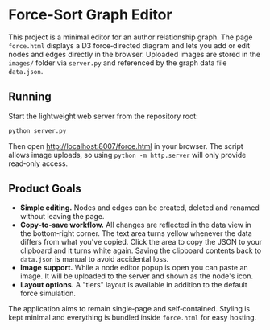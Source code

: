 # Force-Sort Graph Editor

This project is a minimal editor for an author relationship graph.  The page
`force.html` displays a D3 force‑directed diagram and lets you add or edit
nodes and edges directly in the browser.  Uploaded images are stored in the
`images/` folder via `server.py` and referenced by the graph data file
`data.json`.

## Running

Start the lightweight web server from the repository root:

```bash
python server.py
```

Then open [http://localhost:8007/force.html](http://localhost:8007/force.html)
 in your browser.  The script allows image uploads, so using `python -m
http.server` will only provide read‑only access.

## Product Goals

* **Simple editing.**  Nodes and edges can be created, deleted and renamed
  without leaving the page.
* **Copy‑to‑save workflow.**  All changes are reflected in the data view in the
  bottom‑right corner.  The text area turns yellow whenever the data differs
  from what you've copied.  Click the area to copy the JSON to your clipboard
  and it turns white again.  Saving the clipboard contents back to
  `data.json` is manual to avoid accidental loss.
* **Image support.**  While a node editor popup is open you can paste an image.
  It will be uploaded to the server and shown as the node's icon.
* **Layout options.**  A "tiers" layout is available in addition to the default
  force simulation.

The application aims to remain single‑page and self‑contained.  Styling is kept
minimal and everything is bundled inside `force.html` for easy hosting.

